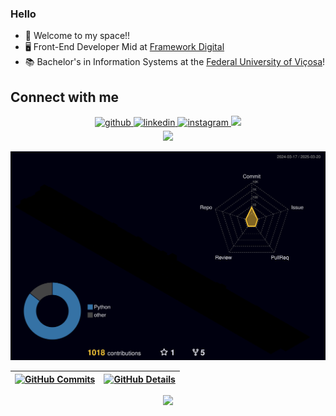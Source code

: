 ### Hello

- 👋 Welcome to my space!!
- 🖥️ Front-End Developer Mid at [Framework Digital](https://www.frameworkdigital.com.br/)
- 📚 Bachelor's in Information Systems at the [Federal University of Viçosa](https://www.ufv.br/)!

## Connect with me  
<div align="center">
<a href="https://github.com/herculesoliverr" target="_blank">
<img src=https://img.shields.io/badge/github-%2324292e.svg?&style=for-the-badge&logo=github&logoColor=white alt=github style="margin-bottom: 5px;" />
</a>
<a href="https://linkedin.com/in/hercules-oliveira-18599b1b0" target="_blank">
<img src=https://img.shields.io/badge/linkedin-%231E77B5.svg?&style=for-the-badge&logo=linkedin&logoColor=white alt=linkedin style="margin-bottom: 5px;" />
</a>
<a href="https://instagram.com/herculesoliveir" target="_blank">
<img src=https://img.shields.io/badge/instagram-%23000000.svg?&style=for-the-badge&logo=instagram&logoColor=white alt=instagram style="margin-bottom: 5px;" />
</a>  
 <a href = "mailto:hercules.oliverr@gmail.com"><img src="https://img.shields.io/badge/-Gmail-%23333?style=for-the-badge&logo=gmail&logoColor=white" target="_blank"></a>
</div>  

<div align="center">
  <img src="https://visitor-badge.laobi.icu/badge?page_id=her.her&"  />
</div>

![Status](./profile-3d-contrib/profile-night-rainbow.svg)

| [![GitHub Commits](http://github-profile-summary-cards.vercel.app/api/cards/productive-time?username=herculesoliverr&theme=dracula&utcOffset=-3)](https://github.com/vn7n24fzkq/github-profile-summary-cards) | [![GitHub Details](http://github-profile-summary-cards.vercel.app/api/cards/profile-details?username=herculesoliverr&theme=dracula)](https://github.com/vn7n24fzkq/github-profile-summary-cards) |
| ------------------------------------------------------------------------------------------------------------------------------------------------------------------------------------------------------------- | ------------------------------------------------------------------------------------------------------------------------------------------------------------------------------------------------ |

  <div align="center" >
      <a href="https://skillicons.dev"   >
        <img src="https://skillicons.dev/icons?i=javascript,typescript,react,git,nodejs,tailwind,vite" />
      </a>
    <br />
  </div>
